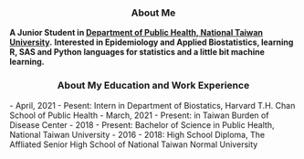 <h3 align=center>About Me</h3>

**A Junior Student in [Department of Public Health, National Taiwan University](http://dph.ntu.edu.tw/web/index/index.jsp?lang=en).**
**Interested in Epidemiology and Applied Biostatistics, learning R, SAS and Python languages for statistics and a little bit machine learning.**

<h3 align=center>About My Education and Work Experience</h3>
- April, 2021 - Pesent: Intern in Department of Biostatics, Harvard T.H. Chan School of Public Health
- March, 2021 - Present: in Taiwan Burden of Disease Center
- 2018 - Present: Bachelor of Science in Public Health, National Taiwan University
- 2016 - 2018: High School Diploma, The Affliated Senior High School of National Taiwan Normal University
